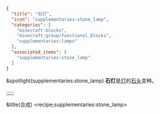 ```json
{
  "title": "石灯",
  "icon": "supplementaries:stone_lamp",
  "categories": [
    "minecraft:blocks",
    "minecraft:group/functional_blocks",
    "supplementaries:lamps"
  ],
  "associated_items": [
    "supplementaries:stone_lamp"
  ]
}
```

&spotlight(supplementaries:stone_lamp)
**石灯**是[灯](^supplementaries:lamps)的[石头](^minecraft:stone)变种。

;;;;;

&title(合成)
<recipe;supplementaries:stone_lamp>